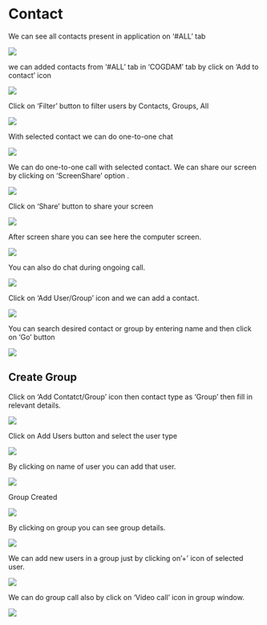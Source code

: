 # Contact

We can see all contacts present in application on ‘\#ALL’ tab

![](../.gitbook/assets/contacts.png)

we can added contacts from ‘\#ALL’ tab in ‘COGDAM’ tab by click on ‘Add to contact’ icon

![](../.gitbook/assets/image%20%28132%29.png)

Click on ‘Filter’ button to filter users by Contacts, Groups, All

![](../.gitbook/assets/image%20%28157%29.png)

With selected contact we can do one-to-one chat

![](../.gitbook/assets/image%20%2826%29.png)

We can do one-to-one call with selected contact. We can share our screen by clicking on ‘ScreenShare’ option .

![](../.gitbook/assets/image%20%2811%29.png)

Click on ‘Share’ button to share your screen

![](../.gitbook/assets/image%20%2891%29.png)

After screen share you can see here the computer screen.

![](../.gitbook/assets/image%20%2892%29.png)

You can also do chat during ongoing call.

![](../.gitbook/assets/image%20%28178%29.png)

Click on ‘Add User/Group’ icon and we can add a contact.

![](../.gitbook/assets/image%20%288%29.png)

You can search desired contact or group by entering name and then click on ‘Go’ button

![](../.gitbook/assets/image%20%28154%29.png)

##  **Create Group**

Click on ‘Add Contatct/Group’ icon then contact type as ‘Group’ then fill in relevant details.

![](../.gitbook/assets/image%20%28177%29.png)

Click on Add Users button and select the user type

![](../.gitbook/assets/image%20%2843%29.png)

By clicking on name of user you can add that user.

![](../.gitbook/assets/image%20%28136%29.png)

Group Created

![](../.gitbook/assets/image.png)

By clicking on group you can see group details.

![](../.gitbook/assets/image%20%28193%29.png)

We can add new users in a group just by clicking on’+’ icon of selected user.

![](../.gitbook/assets/image%20%28115%29.png)

We can do group call also by click on ‘Video call’ icon in group window.

![](../.gitbook/assets/image%20%2810%29.png)





